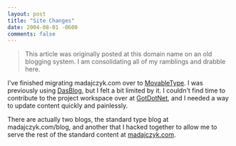 ```yaml
---
layout: post
title: "Site Changes"
date: 2004-08-01 -0600
comments: false
---
```


> This article was originally posted at this domain name on an old blogging system.  I am consolidating all of my ramblings and drabble here.

I've finished migrating madajczyk.com over to [MovableType][1]. I was previously using [DasBlog][2], but I felt a bit limited by it. I couldn't find time to contribute to the project workspace over at [GotDotNet][3], and I needed a way to update content quickly and painlessly.

There are actually two blogs, the standard type blog at madajczyk.com/blog, and another that I hacked together to allow me to serve the rest of the standard content at [madajczyk.com][4].

[1]: http://movabletype.org/
[2]: http://www.dasblog.net/
[3]: http://www.gotdotnet.com/
[4]: http://madajczyk.com/